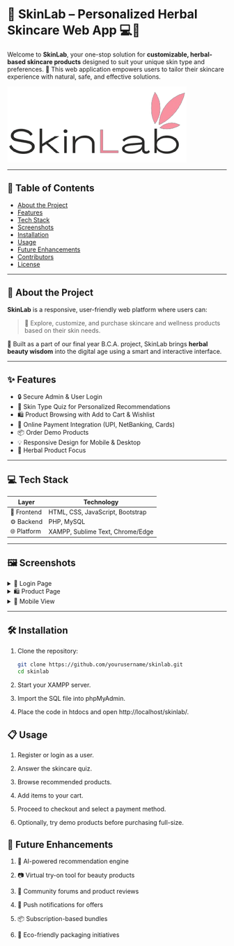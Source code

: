 
# 🌿 SkinLab – Personalized Herbal Skincare Web App 💻🧴

Welcome to **SkinLab**, your one-stop solution for **customizable, herbal-based skincare products** designed to suit your unique skin type and preferences. 🌸 This web application empowers users to tailor their skincare experience with natural, safe, and effective solutions.

![SkinLab Banner](./assets/images/Logo.png)

---

## 📌 Table of Contents

- [About the Project](#about-the-project)
- [Features](#features)
- [Tech Stack](#tech-stack)
- [Screenshots](#screenshots)
- [Installation](#installation)
- [Usage](#usage)
- [Future Enhancements](#future-enhancements)
- [Contributors](#contributors)
- [License](#license)

---

## 📖 About the Project

**SkinLab** is a responsive, user-friendly web platform where users can:

> 🌱 Explore, customize, and purchase skincare and wellness products based on their skin needs.

🎯 Built as a part of our final year B.C.A. project, SkinLab brings **herbal beauty wisdom** into the digital age using a smart and interactive interface.

---

## ✨ Features

- 🔒 Secure Admin & User Login
- 🧪 Skin Type Quiz for Personalized Recommendations
- 🛍️ Product Browsing with Add to Cart & Wishlist
- 🧾 Online Payment Integration (UPI, NetBanking, Cards)
- 📦 Order Demo Products
- 💡 Responsive Design for Mobile & Desktop
- 🌼 Herbal Product Focus

---

## 💻 Tech Stack

| Layer        | Technology                         |
|--------------|-------------------------------------|
| 💅 Frontend  | HTML, CSS, JavaScript, Bootstrap    |
| ⚙️ Backend   | PHP, MySQL                          |
| 🌐 Platform  | XAMPP, Sublime Text, Chrome/Edge    |

---

## 🖼️ Screenshots

<details>
  <summary>🔑 Login Page</summary>
  <img src="./screenshots/login.png" alt="Login Screen" width="500"/>
</details>

<details>
  <summary>🛍️ Product Page</summary>
  <img src="./screenshots/products.png" alt="Product Screen" width="500"/>
</details>

<details>
  <summary>📱 Mobile View</summary>
  <img src="./screenshots/mobile.png" alt="Mobile View" width="500"/>
</details>

---

## 🛠️ Installation

1. Clone the repository:
   ```bash
   git clone https://github.com/yourusername/skinlab.git
   cd skinlab
2. Start your XAMPP server.

3. Import the SQL file into phpMyAdmin.

4. Place the code in htdocs and open http://localhost/skinlab/.

## 📋 Usage

1. Register or login as a user.

2. Answer the skincare quiz.

3. Browse recommended products.

4. Add items to your cart.

5. Proceed to checkout and select a payment method.

6. Optionally, try demo products before purchasing full-size.

## 🚀 Future Enhancements

1. 🤖 AI-powered recommendation engine

2. 📷 Virtual try-on tool for beauty products

3. 💬 Community forums and product reviews

4. 🔔 Push notifications for offers

5. 📦 Subscription-based bundles

6. 🌱 Eco-friendly packaging initiatives


